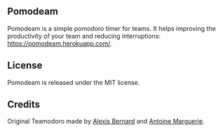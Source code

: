 ## Pomodeam
Pomodeam is a simple pomodoro timer for teams. It helps improving the productivity of your team and reducing interruptions: https://pomodeam.herokuapp.com/.

## License
Pomodeam is released under the MIT license.

## Credits
Original Teamodoro made by [Alexis Bernard](https://twitter.com/alexis_bernard) and [Antoine Marguerie](https://twitter.com/antoinem).
